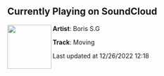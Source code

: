 ## Currently Playing on SoundCloud

[<img align="left" width="100" src="https://i1.sndcdn.com/artworks-3QiLWnGmERmT-0-t500x500.jpg">](https://soundcloud.com/borissg/moving)

**Artist**: Boris S.G 

**Track**: Moving

Last updated at 12/26/2022 12:18
